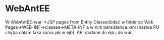 # WebAntEE

W WebAntEE-war ->JSP pages from Entity Classedodać w folderze Web Pages->WEB-INF->classes->META-INF a w nim persistence.xml
(nazwe PU chyba dalam taka sama jak w ejb). API dodane do ejb i do war.
